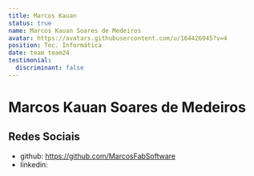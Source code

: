 ```yaml
---
title: Marcos Kauan
status: true
name: Marcos Kauan Soares de Medeiros
avatar: https://avatars.githubusercontent.com/u/164426945?v=4
position: Tec. Informática
date: team team24
testimonial:
  discriminant: false
---
```

# Marcos Kauan Soares de Medeiros

## Redes Sociais

- github: https://github.com/MarcosFabSoftware
- linkedin:
